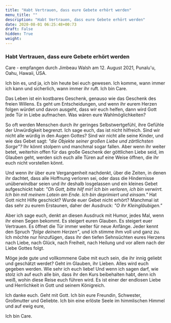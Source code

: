 ```yaml
---
title: "Habt Vertrauen, dass eure Gebete erhört werden"
menu_title: ""
description: "Habt Vertrauen, dass eure Gebete erhört werden"
date: 2020-08-01 06:25:48+00:73
draft: False
hidden: True
weight:
---
```

### Habt Vertrauen, dass eure Gebete erhört werden

Care - empfangen durch Jimbeau Walsh am 12. August 2021, Punalu'u, Oahu, Hawaii, USA.

Ich bin es, und ja, ich bin heute bei euch gewesen. Ich komme, wann immer ich kann und sicherlich, wann immer ihr ruft. Ich bin Care.

Das Leben ist ein kostbares Geschenk, genauso wie das Geschenk des freien Willens. Es geht um Entscheidungen, und wenn ihr eurem Herzen folgen würdet und davon ausgeht, dass wir euch helfen, dann wird Gott jede Tür in Liebe aufmachen. Was wären eure Wahlmöglichkeiten?

So oft werden Menschen durch ihr geringes Selbstwertgefühl, ihre Gefühle der Unwürdigkeit begrenzt. Ich sage euch, das ist nicht hilfreich. Sind wir nicht alle würdig in den Augen Gottes? Sind wir nicht alle seine Kinder, und wie das Gebet sagt: *"die Objekte seiner großen Liebe und zärtlichsten Sorge"?* Ihr könnt stolpern und manchmal sogar fallen. Aber wenn ihr weiter betet, weiterhin offen für das große Geschenk der göttlichen Liebe seid, im Glauben geht, werden sich euch alle Türen auf eine Weise öffnen, die ihr euch nicht vorstellen könnt.

Und wenn ihr über eure Vergangenheit nachdenkt, über die Zeiten, in denen ihr dachtet, dass alle Hoffnung verloren sei, oder dass die Hindernisse unüberwindbar seien und ihr deshalb losgelassen und ein kleines Gebet aufgeschickt habt: *"Oh Gott, bitte hilf mir! Ich bin verloren, ich bin verwirrt. Ich bin mit meinem Latein am Ende. Ich bin deprimiert und einsam."* Hat Gott nicht Hilfe geschickt? Wurde euer Gebet nicht erhört? Manchmal ist das sehr zu eurem Erstaunen, daher der Ausdruck: *"O ihr Kleingläubigen."*

Aber ich sage euch, denkt an diesen Ausdruck mit Humor, jedes Mal, wenn ihr einen Segen bekommt. Es steigert euren Glauben. Es steigert euer Vertrauen. Es öffnet die Tür immer weiter für neue Anfänge. Jeder kennt den Spruch *"folge deinem Herzen"*, und ich stimme ihm voll und ganz zu. Ich möchte nur hinzufügen, dass ihr den tiefen Sehnsüchten eures Herzens nach Liebe, nach Glück, nach Freiheit, nach Heilung und vor allem nach der Liebe Gottes folgt.

Möge jede gute und vollkommene Gabe mit euch sein, die ihr innig geliebt und geschätzt werdet? Geht im Glauben, ihr Lieben. Alles wird euch gegeben werden. Wie sehr ich euch liebe! Und wenn ich sagen darf, wie stolz ich auf euch alle bin, dass ihr den Kurs beibehalten habt, denn ich weiß, wohin diese Reise euch führen wird. Es ist einer der endlosen Liebe und Herrlichkeit in Gott und seinem Königreich.

Ich danke euch. Geht mit Gott. Ich bin eure Freundin, Schwester, Großmutter und Geliebte. Ich bin eine erlöste Seele im himmlischen Himmel und auf ewig eure,

Ich bin Care.
